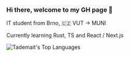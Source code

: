### Hi there, welcome to my GH page 👋
IT student from Brno, 🇨🇿
VUT -> MUNI

Currently learning Rust, TS and React / Next.js

![Tademait's Top Languages](https://github-readme-stats.vercel.app/api/top-langs/?username=Tademait&theme=vue-dark&show_icons=true&hide_border=false&layout=compact)
<!--
**Tademait/Tademait** is a ✨ _special_ ✨ repository because its `README.md` (this file) appears on your GitHub profile.

Here are some ideas to get you started:

- 🔭 I’m currently working on ...
- 🌱 I’m currently learning ...
- 👯 I’m looking to collaborate on ...
- 🤔 I’m looking for help with ...
- 💬 Ask me about ...
- 📫 How to reach me: ...
- 😄 Pronouns: ...
- ⚡ Fun fact: ...
-->
